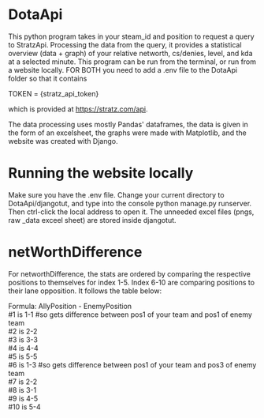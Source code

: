 # DotaApi
This python program takes in your steam_id and position to request a query to StratzApi. Processing the data from the query, it provides a statistical overview (data + graph) of your relative networth, cs/denies, level, and kda at a selected minute. This program can be run from the terminal, or run from a website locally. FOR BOTH you need to add a .env file to the DotaApi folder so that it contains 

TOKEN = {stratz_api_token} 

which is provided at https://stratz.com/api. 

The data processing uses mostly Pandas' dataframes, the data is given in the form of an excelsheet, the graphs were made with Matplotlib, and the website was created with Django. 

# Running the website locally
Make sure you have the .env file. Change your current directory to DotaApi/djangotut, and type into the console python manage.py runserver. Then ctrl-click the local address to open it. The unneeded excel files (pngs, raw _data exceel sheet) are stored inside djangotut. 

# netWorthDifference
For networthDifference, the stats are ordered by comparing the respective positions to themselves for index 1-5. Index 6-10 are comparing positions to their lane opposition. It follows the table below:  

Formula: AllyPosition - EnemyPosition  
#1 is 1-1 #so gets difference between pos1 of your team and pos1 of enemy team  
#2 is 2-2  
#3 is 3-3  
#4 is 4-4  
#5 is 5-5  
#6 is 1-3 #so gets difference between pos1 of your team and pos3 of enemy team  
#7 is 2-2  
#8 is 3-1  
#9 is 4-5  
#10 is 5-4  
